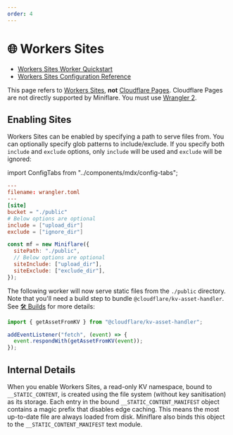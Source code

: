 ```yaml
---
order: 4
---
```


# 🌐 Workers Sites

- [Workers Sites Worker Quickstart](https://developers.cloudflare.com/workers/platform/sites/start-from-worker)
- [Workers Sites Configuration Reference](https://developers.cloudflare.com/workers/platform/sites/configuration)

<Aside type="warning" header="Warning">

This page refers to
[Workers Sites](https://developers.cloudflare.com/workers/platform/sites),
**not** [Cloudflare Pages](https://pages.cloudflare.com/). Cloudflare Pages are
not directly supported by Miniflare. You must use
[Wrangler 2](https://developers.cloudflare.com/pages/platform/functions#develop-and-preview-locally).

</Aside>

## Enabling Sites

Workers Sites can be enabled by specifying a path to serve files from. You can
optionally specify glob patterns to include/exclude. If you specify both
`include` and `exclude` options, only `include` will be used and `exclude` will
be ignored:

import ConfigTabs from "../components/mdx/config-tabs";

<ConfigTabs>

```toml
---
filename: wrangler.toml
---
[site]
bucket = "./public"
# Below options are optional
include = ["upload_dir"]
exclude = ["ignore_dir"]
```

```js
const mf = new Miniflare({
  sitePath: "./public",
  // Below options are optional
  siteInclude: ["upload_dir"],
  siteExclude: ["exclude_dir"],
});
```

</ConfigTabs>

The following worker will now serve static files from the `./public` directory.
Note that you'll need a build step to bundle `@cloudflare/kv-asset-handler`. See
[🛠 Builds](/developing/builds) for more details:

```js
import { getAssetFromKV } from "@cloudflare/kv-asset-handler";

addEventListener("fetch", (event) => {
  event.respondWith(getAssetFromKV(event));
});
```

## Internal Details

When you enable Workers Sites, a read-only KV namespace, bound to
`__STATIC_CONTENT`, is created using the file system (without key sanitisation)
as its storage. Each entry in the bound `__STATIC_CONTENT_MANIFEST` object
contains a magic prefix that disables edge caching. This means the most
up-to-date file are always loaded from disk. Miniflare also binds this object to
the `__STATIC_CONTENT_MANIFEST` text module.
